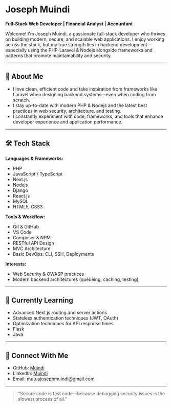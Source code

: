 # Joseph Muindi

**Full-Stack Web Developer | Financial Analyst | Accountant**

Welcome! I'm Joseph Muindi, a passionate full-stack developer who thrives on building modern, secure, and scalable web applications. I enjoy working across the stack, but my true strength lies in backend development—especially using the PHP-Laravel & Nodejs alongside frameworks and patterns that promote maintainability and security.

---

## 🧠 About Me

- I love clean, efficient code and take inspiration from frameworks like Laravel when designing backend systems—even when coding from scratch.
- I stay up-to-date with modern PHP & Nodejs and the latest best practices in web security, architecture, and testing.
- I constantly experiment with code, frameworks, and tools that enhance developer experience and application performance.

---

## 🛠️ Tech Stack

**Languages & Frameworks:**

- PHP
- JavaScript / TypeScript
- Next.js
- Nodejs
- Django
- React.js
- MySQL
- HTML5, CSS3

**Tools & Workflow:**

- Git & GitHub
- VS Code
- Composer & NPM
- RESTful API Design
- MVC Architecture
- Basic DevOps: CLI, SSH, Deployments

**Interests:**

- Web Security & OWASP practices
- Modern backend architectures (queueing, caching, testing)

---

## 🚀 Currently Learning

- Advanced Next.js routing and server actions
- Stateless authentication techniques (JWT, OAuth)
- Optimization techniques for API response times
- Flask
- Java

---

## 🤝 Connect With Me

- GitHub: [Muindi](https://github.com/Muindi6602)
- LinkedIn: [Muindi](https://www.linkedin.com/in/joseph-muindi-4a8797356)
- Email: mutuajosephmuindi@gmail.com

---

> “Secure code is fast code—because debugging security issues is the slowest process of all.”
